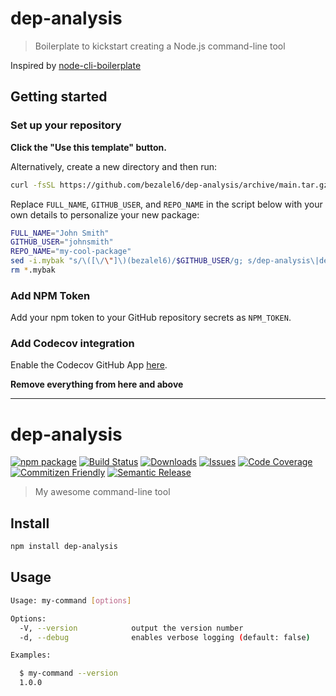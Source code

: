 # dep-analysis

> Boilerplate to kickstart creating a Node.js command-line tool

Inspired by [node-cli-boilerplate](https://github.com/sindresorhus/node-cli-boilerplate)

## Getting started

### Set up your repository

**Click the "Use this template" button.**

Alternatively, create a new directory and then run:

```bash
curl -fsSL https://github.com/bezalel6/dep-analysis/archive/main.tar.gz | tar -xz --strip-components=1
```

Replace `FULL_NAME`, `GITHUB_USER`, and `REPO_NAME` in the script below with your own details to personalize your new package:

```bash
FULL_NAME="John Smith"
GITHUB_USER="johnsmith"
REPO_NAME="my-cool-package"
sed -i.mybak "s/\([\/\"]\)(bezalel6)/$GITHUB_USER/g; s/dep-analysis\|dep-analysis/$REPO_NAME/g; s//$FULL_NAME/g" package.json package-lock.json README.md
rm *.mybak
```

### Add NPM Token

Add your npm token to your GitHub repository secrets as `NPM_TOKEN`.

### Add Codecov integration

Enable the Codecov GitHub App [here](https://github.com/apps/codecov).

**Remove everything from here and above**

---

# dep-analysis

[![npm package][npm-img]][npm-url]
[![Build Status][build-img]][build-url]
[![Downloads][downloads-img]][downloads-url]
[![Issues][issues-img]][issues-url]
[![Code Coverage][codecov-img]][codecov-url]
[![Commitizen Friendly][commitizen-img]][commitizen-url]
[![Semantic Release][semantic-release-img]][semantic-release-url]

> My awesome command-line tool

## Install

```bash
npm install dep-analysis
```

## Usage

```bash
Usage: my-command [options]

Options:
  -V, --version            output the version number
  -d, --debug              enables verbose logging (default: false)

Examples:

  $ my-command --version
  1.0.0
```

[build-img]:https://github.com/bezalel6/dep-analysis/actions/workflows/release.yml/badge.svg
[build-url]:https://github.com/bezalel6/dep-analysis/actions/workflows/release.yml
[downloads-img]:https://img.shields.io/npm/dt/dep-analysis
[downloads-url]:https://www.npmtrends.com/dep-analysis
[npm-img]:https://img.shields.io/npm/v/dep-analysis
[npm-url]:https://www.npmjs.com/package/dep-analysis
[issues-img]:https://img.shields.io/github/issues/bezalel6/dep-analysis
[issues-url]:https://github.com/bezalel6/dep-analysis/issues
[codecov-img]:https://codecov.io/gh/bezalel6/dep-analysis/branch/main/graph/badge.svg
[codecov-url]:https://codecov.io/gh/bezalel6/dep-analysis
[semantic-release-img]:https://img.shields.io/badge/%20%20%F0%9F%93%A6%F0%9F%9A%80-semantic--release-e10079.svg
[semantic-release-url]:https://github.com/semantic-release/semantic-release
[commitizen-img]:https://img.shields.io/badge/commitizen-friendly-brightgreen.svg
[commitizen-url]:http://commitizen.github.io/cz-cli/
